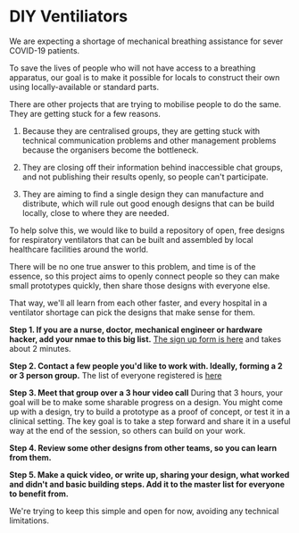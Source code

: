 # DIY Ventiliators

We are expecting a shortage of mechanical breathing assistance for sever COVID-19 patients.

To save the lives of people who will not have access to a breathing apparatus, our goal is to make it possible for locals to construct their own using locally-available or standard parts.

There are other projects that are trying to mobilise people to do the same.  They are getting stuck for a few reasons.

1. Because they are centralised groups, they are getting stuck with technical communication problems and other management problems because the organisers become the bottleneck.

2. They are closing off their information behind inaccessible chat groups, and not publishing their results openly, so people can't participate.

3. They are aiming to find a single design they can manufacture and distribute, which will rule out good enough designs that can be build locally, close to where they are needed.

To help solve this, we would like to build a repository of open, free designs for respiratory ventilators that can be built and assembled by local healthcare facilities around the world.

There will be no one true answer to this problem, and time is of the essence, so this project aims to openly connect people so they can make small prototypes quickly, then share those designs with everyone else.

That way, we'll all learn from each other faster, and every hospital in a ventilator shortage can pick the designs that make sense for them.

**Step 1.  If you are a nurse, doctor, mechanical engineer or hardware hacker, add your nmae to this big list.** [The sign up form is here](https://forms.gle/AvygJMQWPzepXA2E9) and takes about 2 minutes.

**Step 2. Contact a few people you'd like to work with.  Ideally, forming a 2 or 3 person group.**  The list of everyone registered is [here](https://docs.google.com/spreadsheets/d/1Hu-vF676ud4nj5pDUPjlOHo4BSCHz0kKqxdISWTbW3U/edit?usp=sharing)

**Step 3. Meet that group over a 3 hour video call**  During that 3 hours, your goal will be to make some sharable progress on a design.  You might come up with a design, try to build a prototype as a proof of concept, or test it in a clinical setting.  The key goal is to take a step forward and share it in a useful way at the end of the session, so others can build on your work.

**Step 4. Review some other designs from other teams, so you can learn from them.**

**Step 5. Make a quick video, or write up, sharing your design, what worked and didn't and basic building steps.  Add it to the master list for everyone to benefit from.**

We're trying to keep this simple and open for now, avoiding any technical limitations.



